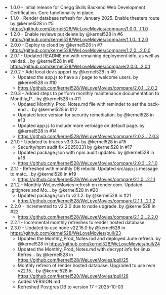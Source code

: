 * 1.0.0 - Initial release for Chegg Skills Backend Web Development Certification.  Core functionality in place.
* 1.1.0 - Render database refresh for January 2025.  Enable theaters route by @kernel528 in #5 https://github.com/kernel528/WeLoveMovies/compare/1.0.0...1.1.0
* 1.2.0 - Enable reviews put delete by @kernel528 in #6 https://github.com/kernel528/WeLoveMovies/compare/1.1.0...1.2.0
* 2.0.0 - Deploy to cloud by @kernel528 in #7 https://github.com/kernel528/WeLoveMovies/compare/1.2.0...2.0.0
* 2.0.1 - Updated README.md with remaining deployment info, as well as validati… by @kernel528 in #8 https://github.com/kernel528/WeLoveMovies/compare/2.0.0...2.0.1
* 2.0.2 - Add local dev support by @kernel528 in #9 
  * Updated the app.js to have a / page to welcome users. by @kernel528 in #10
  * https://github.com/kernel528/WeLoveMovies/compare/2.0.1...2.0.2
* 2.0.3 - Added steps to perform monthly maintenance documentation to Monthly_P… by @kernel528 in #11 
  * Updated Monthly_Prod_Notes.md file with reminder to set the back-end … by @kernel528 in #12 
  * Updated knex version for security remediation. by @kernel528 in #13 
  * Updated app.js to include more verbiage on default page. by @kernel528 in #14
  * https://github.com/kernel528/WeLoveMovies/compare/2.0.2...2.0.3
* 2.1.0 - Updated to braces v3.0.3+ by @kernel528 in #15 
  * Security/npm audit fix 20250331 by @kernel528 in #17 
  * Updated package.json with npm audit updates. by @kernel528 in #18
  * https://github.com/kernel528/WeLoveMovies/compare/2.0.3...2.1.0
* 2.1.1 - Refreshed with monthly DB rebuild. Updated src/app.js message to matc… by @kernel528 in #19
  * https://github.com/kernel528/WeLoveMovies/compare/2.1.0...2.1.1
* 2.1.2 - Monthly WeLoveMovies refresh on render.com. Updated .gitignore and Mo… by @kernel528 in #20 
  * Updated package.json to v2.1.2. by @kernel528 in #21
  * https://github.com/kernel528/WeLoveMovies/compare/2.1.1...2.1.2
* 2.2.0 - Incremented to v2.2.0 due to node upgrade. by @kernel528 in #22
  * https://github.com/kernel528/WeLoveMovies/compare/2.1.2...2.2.0
* 2.2.1 - Incremental monthly refreshes to render hosted database.
* 2.3.0 - Updated to use node v22.15.0 by @kernel528 in https://github.com/kernel528/WeLoveMovies/pull/23
  * Updated the Monthly_Prod_Notes.md and deployed June refresh. by @kernel528 in https://github.com/kernel528/WeLoveMovies/pull/24
  * Updated the Monthly_Prod_Notes.md with decrypt info for linux. Refres… by @kernel528 in https://github.com/kernel528/WeLoveMovies/pull/25
  * Monthly refresh of render hosted database. Upgraded to use nvm v22.15… by @kernel528 in https://github.com/kernel528/WeLoveMovies/pull/28
  * Added VERSION.md
  * Refreshed Postgres DB to version 17 - 2025-10-03